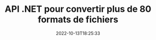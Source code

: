 ---
############################# Static ############################
layout: "product"
date: 2022-10-13T18:25:33
draft: false

product: "Conversion"
product_tag: "conversion"
platform: .NET
platform_tag: net

############################# Head ############################
head_title: "C# API de conversion de documents .NET | Convertir PDF Word Excel PPTX HTML Images"
head_description: "C# API de conversion de documents .NET. Convertir PDF Word DOC DOCX, feuilles de calcul Excel PPT PPTX, HTML, PSD, MPT MPP, e-mail MSG EMLX, AutoCAD et formats de fichiers image."

############################# Header ############################
title: "API .NET pour convertir plus de 80 formats de fichiers"
description: "API simple pour intégrer la fonctionnalité de conversion de documents et d'images dans les applications .NET sans installer de logiciel externe."
button:
    enable: true
    icon: "fas fa-arrow-down"
    label: "Télécharger la version d'essai gratuite"
    link: "https://downloads.groupdocs.com/conversion/net"

############################# SubMenu ############################
submenu:
    enable: true
    
    left:
        img_alt: "GroupDocs.Conversion for .NET"
        image: "https://www.groupdocs.cloud/templates/groupdocs/images/product-logos/groupdocs-conversion-net.png"
        product: "GroupDocs.Conversion"
        platform: ".NET"

    middle:
        button:
            # button loop
            - link: "#overview"
              text: "Aperçu"

            # button loop
            - link: "#features"
              text: "Fonctionnalités"

            # button loop
            - link: "#support"
              text: "Soutien"

            # button loop
            - link: "https://products.groupdocs.app/conversion"
              text: "Démo en direct"

            # button loop
            - link: "https://purchase.groupdocs.com/pricing/conversion/net"
              text: "Tarification"

    right:
        link_download: "https://downloads.groupdocs.com/conversion"
        link_learn: "https://docs.groupdocs.com/conversion/net/"
        link_buy: "https://purchase.groupdocs.com"

############################# Overview ############################
overview:
    enable: true
    content: |
      GroupDocs.Conversion for .NET offre un ensemble simple d'API, permettant aux développeurs de créer de puissantes applications de conversion de documents dans C#, ASP.NET et d'autres technologies liées à .NET. L'API GroupDocs.Conversion for .NET fournit une solution de conversion de fichiers rapide, efficace et fiable à vos utilisateurs finaux. Il prend en charge la réalisation de conversions précises parmi tous les formats de documents commerciaux courants, notamment : PDF, HTML, e-mail, documents Microsoft Word, feuilles de calcul Excel, présentations PowerPoint, Project, Photoshop, CorelDraw, AutoCAD, diagrammes, formats de fichiers d'image raster et bien d'autres. La bibliothèque de conversion de documents détecte automatiquement le format du document source et vous donne tout le contrôle pour convertir le document entier ou des pages spécifiques au format de sortie souhaité. Il est plus facile de remplacer les polices manquantes par celles que vous préférez et d'ajouter des filigranes de texte ou d'image à n'importe quelle page de document.

      GroupDocs.Conversion for .NET peut être utilisé pour développer des applications dans n'importe quel environnement de développement ciblant la plate-forme .NET. Il est compatible avec tous les langages basés sur .NET et prend en charge les systèmes d'exploitation populaires (Windows, Linux, MacOS) sur lesquels les frameworks Mono ou .NET (y compris .NET Core) peuvent être installés.
    tabs:
      enable: true
      
      ## TAB ONE ##
      tab_one:
        description: |
          Voici un aperçu de GroupDocs.Conversion for .NET :
        
        right:
          enable: true
          icon: "fab fa-html5"
          title: "Aperçu"
          content: |
            * Détection automatique du type de fichier
            * Convertir des documents
            * Convertir des présentations
            * Convertir des feuilles de calcul
            * Convertir des images raster
            * Convertir des documents PDF
            * Convertir d'autres formats
            * Appliquer un filigrane
            * Spécifiez le mot de passe du fichier
            * Personnaliser la conversion

      ## TAB TWO ##
      tab_two:
        description: |
          GroupDocs.Conversion for .NET prend en charge la conversion entre tous les [formats de fichiers de documents] populaires et couramment utilisés (https://docs.groupdocs.com/conversion/net/supported-document-formats/).

        left:
          enable: true
          table:
            # table loop
            - title: "Convertir à partir de :"
              content: |
                * **Documents** : DOC, DOCX, DOCM, DOT, DOTX, DOTM, RTF, TXT, ODT, OTT
                * **Feuilles de calcul** : XLS, XLSX, XLSM, XLSB, CSV, XLS2003, ODS, TSV, XLT, XLTX, XLTM, XLAM, FODS, SXC
                * **Présentations** : PPT, PPTX, PPS, PPSX, ODP, POT, POTX, POTM, PPTM, PPSM, FODP
                * **Images** : TIF, TIFF, JPG, JPEG, PNG, GIF, BMP, ICO, DIB, JPC, JPEG-LS, JPEG2000
                * **Portable** : PDF, XPS, OXPS, EPUB
                * **HTML** : HTM, HTML, MHTML
                * **Métafichiers** : EMZ, WMZ
                * **PhotoShop** : PSD
                * **Projet** : MPP, MPT, MPX
                * **Perspectives** : PST, OST
                * **Courriel** : MSG, EML, EMLX
                * **Diagrammes** : VSD, VSDX, VSDM, VSS, VSSM, VST, VSTM, VSX, VTX, VDW, VDX, SVG, SVGZ
                * **AutoCAD** : DXF, DWG, DWF, STL, IFC, DWT
                * **PostScript** : EPS, PS, PSL, CGM
                * **CorelDRAW** : CDR, CMX
                * **Autre** : VCF, PLT, LGS, OTG, MD, AI, LOG

        right:
          enable: true
          table:
            # table loop
            - title: "Convertir en:"
              content: |
                * **Documents** : DOC, DOCX, DOCM, DOT, DOTX, DOTM, RTF, TXT, ODT, OTT
                * **Feuilles de calcul** : XLS, XLSX, XLSM, XLSB, CSV, XLS2003, TSV, XLTX, ODS, XLAM, FODS, DIF, SXC
                * **Présentations** : PPT, PPTX, PPS, PPSX, ODP, POTX, POTM, PPTM, PPSM, FODP
                * **Images** : TIF, TIFF, JPG, JPEG, PNG, GIF, BMP, ICO, JPEG2000
                * **Métafichiers** : EMF, WMF, EMZ, WMZ
                * **Schémas** : SVGZ
                * **Portable** : PDF, XPS
                * **HTML** : HTM, HTML, MHTML
                * **Autre** : MD

      ## TAB THREE ##
      tab_three:
        description: |
          GroupDocs.Conversion for .NET prend en charge les systèmes d'exploitation, frameworks et gestionnaires de packages suivants :
      
        left:
          enable: true
          table:
            # table loop
            - icon: "fab fa-windows"
              title: "Systèmes d'exploitation"
              content: |
                Windows Desktop, Windows Server, Windows Azure, Linux, MacOS

            # table loop
            - icon: "fas fa-code"
              title: "Cadres pris en charge"
              content: |
                Frameworks: .NET Framework, .NET Standard, .NET Core, Mono

        right:
          enable: true
          table:
            # table loop
            - icon: "fas fa-box"
              title: "Directeur chargé d'emballage"
              content: |
                Nuget

            # table loop
            - icon: "fas fa-tools"
              title: "Directeur chargé d'emballage"
              content: |
                Microsoft Visual Studio, Xamarin, MonoDevelop

############################# Features ############################
features:
    enable: true
    title: "Fonctionnalités de GroupDocs.Conversion for .NET"

    feature:
      # feature loop
      - icon: "fas fa-copy"
        content: "Intégration facile et licences limitées"

      # feature loop
      - icon: "fas fa-eye"
        content: "Définir l'option de zoom par défaut lors de la conversion en mots, diapositives ou cellules"

      # feature loop
      - icon: "fas fa-bolt"
        content: "Convertir vers/à partir de tous les formats d'image raster populaires et attribuer le DPI, la hauteur et la largeur de l'image"
      
      # feature loop
      - icon: "fas fa-file-powerpoint"
        content: "Convertir un PDF et une image en niveaux de gris et linéariser un document PDF pour le Web"

      # feature loop
      - icon: "fas fa-code"
        content: "Spécifiez le niveau de signet, le niveau d'en-tête et le niveau développé dans la conversion Word vers PDF/XPS"

      # feature loop
      - icon: "fas fa-cloud"
        content: "Configurer et placer le filigrane dans le document converti en arrière-plan pour l'afficher derrière le texte"

      # feature loop
      - icon: "fas fa-remove-format"
        content: "Rendre l'en-tête de l'e-mail lors de la conversion à partir d'un e-mail"

      # feature loop
      - icon: "fas fa-comment-slash"
        content: "Définissez des répertoires de polices personnalisés et chargez/remplacez explicitement la police lors de la conversion de documents"

      # feature loop
      - icon: "fas fa-location-arrow"
        content: "Définir la police par défaut pour remplacer les polices manquantes pour la conversion des documents, des diapositives et des feuilles de calcul"

      # feature loop
      - icon: "fas fa-border-all"
        content: ""

      # feature loop
      - icon: "fas fa-wrench"
        content: "Convertir une feuille de calcul avec des lignes de grille et supprimer les commentaires des diapositives lors de la conversion"

      # feature loop
      - icon: "fas fa-columns"
        content: "Convertir des pages de document spécifiques au format PDF et convertir une plage de cellules spécifique dans des feuilles de calcul"

      # feature loop
      - icon: "fas fa-file-word"
        content: "Afficher les feuilles masquées et ignorer les lignes et les colonnes vides lors de la conversion des feuilles de calcul"

      # feature loop
      - icon: "fas fa-envelope"
        content: "Compter le nombre total de pages d'un document et définir le mot de passe sur un document non protégé lors de la conversion"

      # feature loop
      - icon: "fas fa-print"
        content: "Option pour supprimer les annotations et les fichiers intégrés du PDF"

      # feature loop
      - icon: "fas fa-file-archive"
        content: "Créer un balisage conforme à HTML 5 lors de la conversion en HTML"

      # feature loop
      - icon: "fas fa-lock"
        content: "Détecter automatiquement le type de source et renvoyer toutes les conversions possibles lors de la conversion à partir du flux"

      # feature loop
      - icon: "fas fa-file-code"
        content: "Possibilité de renvoyer chaque page dans un flux séparé lors de la conversion en PDF ou HTML"
      
      # feature loop
      - icon: "fas fa-fill-drip"
        content: "Afficher/Masquer le balisage, les commentaires et le suivi des modifications lors de la conversion à partir de Word"

      # feature loop
      - icon: "fas fa-file-excel"
        content: "Conversion DOCX en Tiff G3 avec option d'ombrage"

      # feature loop
      - icon: "fas fa-heading"
        content: "Convertir des mises en page spécifiques lors de la conversion à partir d'un document CAO"

      # feature loop
      - icon: "fas fa-project-diagram"
        content: "Nommage automatique lors de l'enregistrement d'un document converti dans un fichier"

      # feature loop
      - icon: "fas fa-cube"
        content: "Licences mesurées prises en charge pour être facturées en fonction de l'utilisation de l'API"

      # feature loop
      - icon: "fab fa-uncharted"
        content: "Convertir des diagrammes en formats de fichier de traitement de texte"
      
      # feature loop
      - icon: "fab fa-uncharted"
        content: "Ajouter des numéros de page lors de la conversion de HTML en document de traitement de texte"

      # feature loop
      - icon: "fab fa-uncharted"
        content: "Convertir des documents XML en n'importe quel format sans transformation"

      # feature loop
      - icon: "fab fa-uncharted"
        content: "Surveiller la progression de la conversion des fichiers (début, fin) directement à partir de l'application côté client"

    more_feature:
      # more_feature_loop
      - title: "Convertissez facilement les formats de documents"
        content: |
          À l'aide de GroupDocs.Conversion for .NET, la conversion du format de fichier de document est très simple. L'exemple suivant vous montre comment convertir un fichier PDF en un fichier DOC en utilisant C# :  
            
          {features.more_feature.step1} 
          {features.more_feature.step2} 
          {features.more_feature.step3} 
            
          ```csharp    
           // Charger le fichier source DOCX pour la conversion
          var converter = new GroupDocs.Conversion.Converter("input.docx");
          // Préparer les options de conversion pour le format cible PDF
          var convertOptions = converter.GetPossibleConversions()["pdf"].ConvertOptions;
          // Convertir au format PDF
          converter.Convert("output.pdf", convertOptions);
          ```
            
      # more_feature_loop
      - title: "Conversion aux formats d'image"
        content: "GroupDocs.Conversion for .NET peut être utilisé pour développer des applications dans n'importe quel environnement de développement ciblant la plate-forme .NET. Il est compatible avec tous les langages basés sur .NET et prend en charge les systèmes d'exploitation populaires (Windows, Linux, MacOS) sur lesquels les frameworks Mono ou .NET (y compris .NET Core) peuvent être installés."

      # more_feature_loop
      - title: "Prend en charge divers types de formats PDF"
        content: |
          L'API GroupDocs.Conversion for .NET prend en charge la conversion de documents vers les types/formats PDF suivants :  
            
          * PdfA_1A
          * PdfA_1B
          * PdfA_2A
          * PdfA_3A
          * PdfA_2B
          * PdfA_2U
          * PdfA_3B
          * PdfA_3U
          * v1_3
          * v1_4
          * v1_5
          * v1_6
          * v1_7
          * PdfX_1A
          * PdfX3

############################# Support ############################
support:
    enable: true

############################# Solutions ############################
solutions:
    enable: true
    title: "GroupDocs.Conversion propose des API de conversion de documents pour d'autres environnements de développement populaires"

    solution:
        # solution loop
        - img_alt: "GroupDocs.Conversion pour Java"
          image: "https://www.groupdocs.cloud/templates/groupdocs/images/product-logos/groupdocs-conversion-java.png"
          product: "GroupDocs.Conversion"
          platform: "Java"
          link: "/conversion/java/"

############################# Back to top ###############################
back_to_top:
  enable: true
---